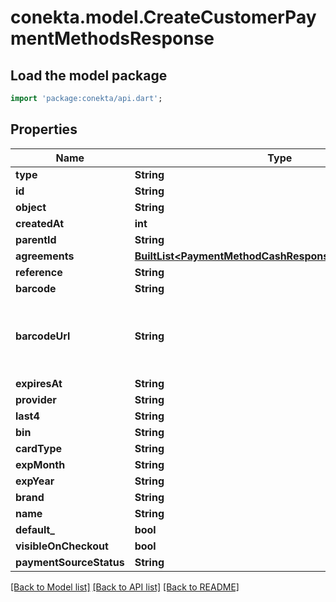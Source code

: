 # conekta.model.CreateCustomerPaymentMethodsResponse

## Load the model package
```dart
import 'package:conekta/api.dart';
```

## Properties
Name | Type | Description | Notes
------------ | ------------- | ------------- | -------------
**type** | **String** |  | 
**id** | **String** |  | 
**object** | **String** |  | 
**createdAt** | **int** |  | 
**parentId** | **String** |  | [optional] 
**agreements** | [**BuiltList&lt;PaymentMethodCashResponseAllOfAgreements&gt;**](PaymentMethodCashResponseAllOfAgreements.md) |  | [optional] 
**reference** | **String** |  | [optional] 
**barcode** | **String** |  | [optional] 
**barcodeUrl** | **String** | URL to the barcode image, reference is the same as barcode | [optional] 
**expiresAt** | **String** |  | [optional] 
**provider** | **String** |  | [optional] 
**last4** | **String** |  | [optional] 
**bin** | **String** |  | [optional] 
**cardType** | **String** |  | [optional] 
**expMonth** | **String** |  | [optional] 
**expYear** | **String** |  | [optional] 
**brand** | **String** |  | [optional] 
**name** | **String** |  | [optional] 
**default_** | **bool** |  | [optional] 
**visibleOnCheckout** | **bool** |  | [optional] 
**paymentSourceStatus** | **String** |  | [optional] 

[[Back to Model list]](../README.md#documentation-for-models) [[Back to API list]](../README.md#documentation-for-api-endpoints) [[Back to README]](../README.md)


